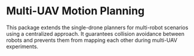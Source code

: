 # Multi-UAV Motion Planning

This package extends the single-drone planners for multi-robot scenarios using a centralized approach. It guarantees collision avoidance between robots and prevents them from mapping each other during multi-UAV experiments.

